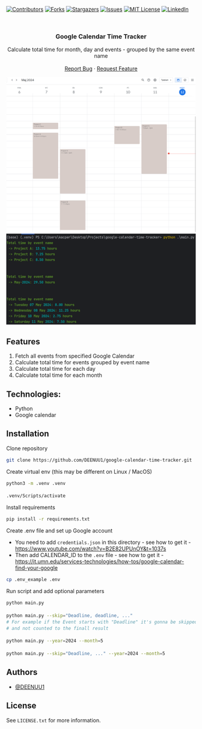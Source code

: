 [![Contributors][contributors-shield]][contributors-url]
[![Forks][forks-shield]][forks-url]
[![Stargazers][stars-shield]][stars-url]
[![Issues][issues-shield]][issues-url]
[![MIT License][license-shield]][license-url]
[![LinkedIn][linkedin-shield]][linkedin-url]



<br />
<div align="center">
  <h3 align="center">Google Calendar Time Tracker</h3>

  <p align="center">
    Calculate total time for month, day and events - grouped by the same event name
    <br />
    <br />
    <a href="https://github.com/DEENUU1/google-calendar-time-tracker/issues">Report Bug</a>
    ·
    <a href="https://github.com/DEENUU1/google-calendar-time-tracker/issues">Request Feature</a>
  </p>
</div>

<img src="assets/googleCalendar.png" alt="googleCalendarBoard"/>
<img src="assets/results.png" alt="results"/>

## Features
1. Fetch all events from specified Google Calendar 
2. Calculate total time for events grouped by event name 
3. Calculate total time for each day 
4. Calculate total time for each month

## Technologies:
- Python
- Google calendar

## Installation
Clone repository
```bash
git clone https://github.com/DEENUU1/google-calendar-time-tracker.git
```

Create virtual env (this may be different on Linux / MacOS)
```bash
python3 -m .venv .venv

.venv/Scripts/activate
```

Install requirements
```bash
pip install -r requirements.txt
```

Create .env file and set up Google account 
- You need to add `credentials.json` in this directory - see how to get it - https://www.youtube.com/watch?v=B2E82UPUnOY&t=1037s
- Then add CALENDAR_ID to the `.env` file - see how to get it - https://it.umn.edu/services-technologies/how-tos/google-calendar-find-your-google
```bash
cp .env_example .env
```

Run script and add optional parameters
```bash
python main.py 

python main.py --skip="Deadline, deadline, ..."
# For example if the Event starts with "Deadline" it's gonna be skipped 
# and not counted to the finall result

python main.py --year=2024 --month=5

python main.py --skip="Deadline, ..." --year=2024 --month=5
```


## Authors

- [@DEENUU1](https://www.github.com/DEENUU1)

<!-- LICENSE -->

## License

See `LICENSE.txt` for more information.


<!-- MARKDOWN LINKS & IMAGES -->
<!-- https://www.markdownguide.org/basic-syntax/#reference-style-links -->

[contributors-shield]: https://img.shields.io/github/contributors/DEENUU1/google-calendar-time-tracker.svg?style=for-the-badge

[contributors-url]: https://github.com/DEENUU1/google-calendar-time-tracker/graphs/contributors

[forks-shield]: https://img.shields.io/github/forks/DEENUU1/google-calendar-time-tracker.svg?style=for-the-badge

[forks-url]: https://github.com/DEENUU1/google-calendar-time-tracker/network/members

[stars-shield]: https://img.shields.io/github/stars/DEENUU1/google-calendar-time-tracker.svg?style=for-the-badge

[stars-url]: https://github.com/DEENUU1/google-calendar-time-tracker/stargazers

[issues-shield]: https://img.shields.io/github/issues/DEENUU1/google-calendar-time-tracker.svg?style=for-the-badge

[issues-url]: https://github.com/DEENUU1/google-calendar-time-tracker/issues

[license-shield]: https://img.shields.io/github/license/DEENUU1/google-calendar-time-tracker.svg?style=for-the-badge

[license-url]: https://github.com/DEENUU1/google-calendar-time-tracker/blob/master/LICENSE.txt

[linkedin-shield]: https://img.shields.io/badge/-LinkedIn-black.svg?style=for-the-badge&logo=linkedin&colorB=555

[linkedin-url]: https://linkedin.com/in/kacper-wlodarczyk

[basic]: https://github.com/DEENUU1/google-calendar-time-tracker/blob/main/assets/v1_2/basic.gif?raw=true

[full]: https://github.com/DEENUU1/google-calendar-time-tracker/blob/main/assets/v1_2/full.gif?raw=true

[search]: https://github.com/DEENUU1/google-calendar-time-tracker/blob/main/assets/v1_2/search.gif?raw=true
